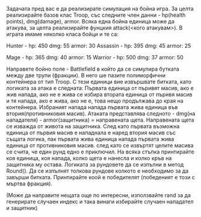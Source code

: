Задачата пред вас е да реализирате симулация на бойна игра.
За целта реализирайте базов клас Troop, със следните член данни - hp(health points), dmg(damage), armor. 
Всяка една бойна единица може да атакува, за целта реализирайте фунцкия attack(<кого атакувам>).
В играта имаме няколко класа бойци и те са:

Hunter - hp: 450 dmg: 55 armor: 30            Assassin - hp: 395 dmg: 45 armor: 25

Mage - hp: 365 dmg: 40 armor: 15              Warrior - hp: 500 dmg: 37 armor: 50

Направете бойно поле - Battlefield в който да се симулира бутката между две трупи (фракции). В него ше пазите полиморфични контейнера от тип Troop. 
С тези единици вие извършвате битката, като логиката за атака е следната: Първата единица от пъривят масив, ако е жив напада, ако не е жива се избира втората единица от пъривя масив и тя напада, ако е жива, ако не е, това нещо продължава до края на контейнера.
Избраният напада напада първата жива единица във втория(противниковия масив). Атаката представлява следното - dmg(на нападателя) - armor(защитника) = направената щета. Направената щета се изважда от живота на защитника.
След като първата възможна единица от първия масив е нападнала е наред втория масив със същата логика, пак първата жива единица напада първата жива единица от противниковия масив. след като се извъртят целите масива се счита, че един рунд едно е приключил.
На всяка стъпка принтирайте коя единица, коя напада, колко щета е нанесла и колко кръв на защитника му остава. Логиката за рундовете да се изпълни в метод Round(). Да се изпълнят толкова рундове колкото е необходимо за да завърши битката.
Принтирайте коой е победителят (победеният е този с мъртва фракция).

(Може да направите нещата още по интересни, използвайте rand за да генерирате случаен индекс и така винаги избирайте случаен нападател и защитник) 
